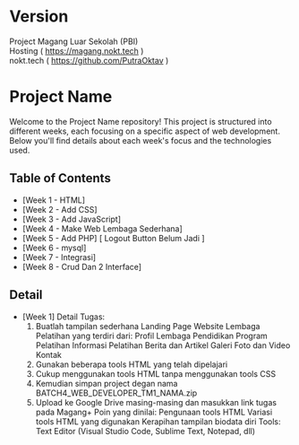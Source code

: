 # Version
Project Magang Luar Sekolah (PBI) <br>
Hosting ( https://magang.nokt.tech ) <br>
nokt.tech ( https://github.com/PutraOktav )

# Project Name

Welcome to the Project Name repository! This project is structured into different weeks, each focusing on a specific aspect of web development. Below you'll find details about each week's focus and the technologies used.

## Table of Contents

- [Week 1 - HTML]
- [Week 2 - Add CSS]
- [Week 3 - Add JavaScript]
- [Week 4 - Make Web Lembaga Sederhana]
- [Week 5 - Add PHP] [ Logout Button Belum Jadi ]
- [Week 6 - mysql]
- [Week 7 - Integrasi]
- [Week 8 - Crud Dan 2 Interface]



## Detail 

- [Week 1]
    Detail Tugas:
    1.  Buatlah tampilan sederhana Landing Page Website Lembaga Pelatihan yang terdiri dari:
        Profil Lembaga Pendidikan
        Program Pelatihan
        Informasi Pelatihan
        Berita dan Artikel
        Galeri Foto dan Video
        Kontak
    2.  Gunakan beberapa tools HTML yang telah dipelajari
    3.  Cukup menggunakan tools HTML tanpa menggunakan tools CSS
    4.  Kemudian simpan project degan nama BATCH4_WEB_DEVELOPER_TM1_NAMA.zip
    5.  Upload ke Google Drive masing-masing dan masukkan link tugas pada Magang+
    Poin yang dinilai:
    Pengunaan tools HTML
    Variasi tools HTML yang digunakan
    Kerapihan tampilan biodata diri
    Tools:
    Text Editor (Visual Studio Code, Sublime Text, Notepad, dll)
